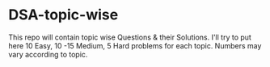 # DSA-topic-wise
This repo will contain topic wise Questions &amp; their Solutions. I'll try to put here 10 Easy, 10 -15 Medium, 5 Hard problems for each topic. Numbers may vary according to topic.
